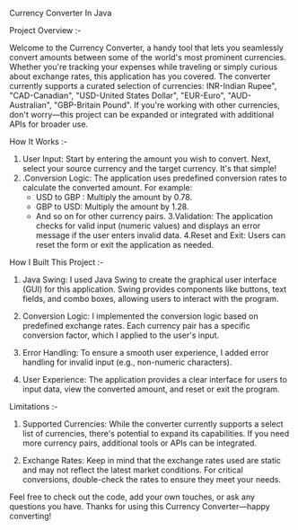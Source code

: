 Currency Converter In Java

Project Overview :-

Welcome to the Currency Converter, a handy tool that lets you seamlessly convert amounts between some of the world's most prominent currencies. Whether you're tracking your expenses while traveling or simply curious about exchange rates, this application has you covered. The converter currently supports a curated selection of currencies: INR-Indian Rupee", "CAD-Canadian", "USD-United States Dollar", "EUR-Euro", "AUD-Australian", "GBP-Britain Pound". If you're working with other currencies, don't worry—this project can be expanded or integrated with additional APIs for broader use.

How It Works :-

1. User Input: Start by entering the amount you wish to convert. Next, select your source currency and the target currency. It's that     simple! 
2. .Conversion Logic: The application uses predefined conversion rates to calculate the converted amount. For example:
   - USD to GBP : Multiply the amount by 0.78.
   - GBP to USD: Multiply the amount by 1.28.
   - And so on for other currency pairs.
3.Validation: The application checks for valid input (numeric values) and displays an error message if the user enters invalid data.
4.Reset and Exit: Users can reset the form or exit the application as needed.

How I Built This Project :-

1. Java Swing: I used Java Swing to create the graphical user interface (GUI) for this application. Swing provides components like buttons, 
text fields, and combo boxes, allowing users to interact with the program.

2. Conversion Logic: I implemented the conversion logic based on predefined exchange rates. Each currency pair has a specific conversion 
factor, which I applied to the user's input.

3. Error Handling: To ensure a smooth user experience, I added error handling for invalid input (e.g., non-numeric characters).

4. User Experience: The application provides a clear interface for users to input data, view the converted amount, 
and reset or exit the program.

Limitations :-

1. Supported Currencies: While the converter currently supports a select list of currencies, there's potential to expand its capabilities. If you need more currency pairs, additional tools or APIs can be integrated.

2. Exchange Rates: Keep in mind that the exchange rates used are static and may not reflect the latest market conditions. For critical conversions, double-check the rates to ensure they meet your needs.

Feel free to check out the code, add your own touches, or ask any questions you have. Thanks for using this Currency Converter—happy converting!


